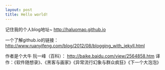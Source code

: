 ```yaml
---
layout: post
title: Hello world!
---
```

记住我的个人blog地址~
 http://haluomao.github.io

一个了解github.io的链接：
<a href="http://www.baidu.com"> http://www.ruanyifeng.com/blog/2012/08/blogging_with_jekyll.html</a>

作者是个大牛 阮一峰（百科）：
http://baike.baidu.com/view/2564858.htm
译作：《软件随想录》、《黑客与画家》《异常流行幻象与群众疯狂》《下一个大泡泡》